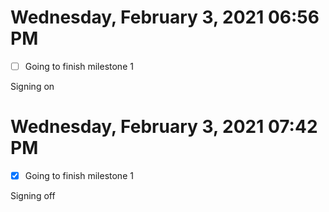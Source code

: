 # Wednesday, February  3, 2021 06:56 PM

- [ ] Going to finish milestone 1

Signing on

# Wednesday, February  3, 2021 07:42 PM

- [x] Going to finish milestone 1

Signing off

